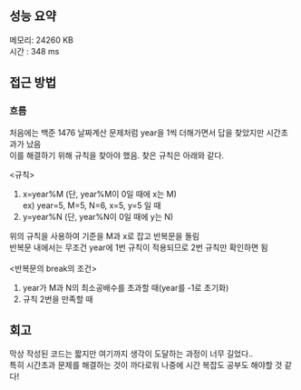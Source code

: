 ## 성능 요약
메모리: 24260 KB<br>
시간 : 348 ms<br>

## 접근 방법
### 흐름
처음에는 백준 1476 날짜계산 문제처럼 year을 1씩 더해가면서 답을 찾았지만 시간초과가 났음<br>
이를 해결하기 위해 규칙을 찾아야 했음. 찾은 규칙은 아래와 같다.<br>


<규칙><br>
1. x=year%M (단, year%M이 0일 때에 x는 M) <br>
	ex) year=5, M=5, N=6, x=5, y=5 일 때 <br>
2. y=year%N (단, year%N이 0일 때에 y는 N)


위의 규칙을 사용하여 기준을 M과 x로 잡고 반복문을 돌림<br>
반복문 내에서는 무조건 year에 1번 규칙이 적용되므로 2번 규칙만 확인하면 됨<br>
<br>
<반복문의 break의 조건>
1. year가 M과 N의 최소공배수를 초과할 때(year를 -1로 초기화)
2. 규칙 2번을 만족할 때

## 회고
막상 작성된 코드는 짧지만 여기까지 생각이 도달하는 과정이 너무 길었다..<br>
특히 시간초과 문제를 해결하는 것이 까다로워 나중에 시간 복잡도 공부도 해야할 것 같다!
